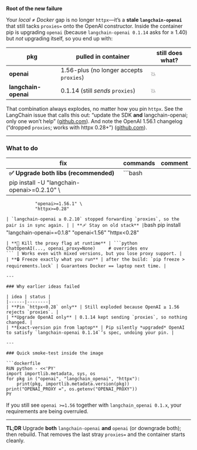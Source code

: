 **Root of the new failure**

Your *local ≠ Docker* gap is no longer `httpx`—it’s a **stale `langchain-openai`** that still tacks `proxies=` onto the OpenAI constructor.
Inside the container pip is upgrading `openai` (because `langchain-openai 0.1.14` asks for ≥ 1.40) but *not* upgrading itself, so you end up with:

| pkg                  | pulled in container                     | still does what? |
| -------------------- | --------------------------------------- | ---------------- |
| **openai**           | 1.56-plus (no longer accepts `proxies`) | 💥               |
| **langchain-openai** | 0.1.14 (still *sends* `proxies`)        | 💥               |

That combination always explodes, no matter how you pin `httpx`.
See the LangChain issue that calls this out: “update the SDK **and** langchain-openai; only one won’t help” ([github.com][1]).
And note the OpenAI 1.56.1 changelog (“dropped `proxies`; works with httpx 0.28+”) ([github.com][2]).

---

### What to do

| fix                                          | commands   | comment |
| -------------------------------------------- | ---------- | ------- |
| **✅ Upgrade both libs (recommended)**        | \`\`\`bash |         |
| pip install -U "langchain-openai>=0.2.10" \\ |            |         |

```
           "openai>=1.56.1" \
           "httpx>=0.28"
```

``| `langchain-openai ≥ 0.2.10` stopped forwarding `proxies`, so the pair is in sync again. | | **🩹 Stay on old stack** |``bash
pip install "langchain-openai==0.1.8"&#x20;
"openai<1.56"&#x20;
"httpx<0.28"

````| 0.1.8 was the last tag **before** the OpenAI ≥ 1.40 requirement. |
| **🚫 Kill the proxy flag at runtime** | ```python
ChatOpenAI(..., openai_proxy=None)     # overrides env
``` | Works even with mixed versions, but you lose proxy support. |
| **🔒 Freeze exactly what you run** | after the build: `pip freeze > requirements.lock` | Guarantees Docker == laptop next time. |

---

### Why earlier ideas failed

| idea | status |
|------|--------|
| **Pin `httpx<0.28` only** | Still exploded because OpenAI ≥ 1.56 rejects `proxies`. |
| **Upgrade OpenAI only** | 0.1.14 kept sending `proxies`, so nothing changed. |
| **Exact-version pin from laptop** | Pip silently *upgraded* OpenAI to satisfy `langchain-openai 0.1.14`’s spec, undoing your pin. |

---

### Quick smoke-test inside the image

```dockerfile
RUN python - <<'PY'
import importlib.metadata, sys, os
for pkg in ("openai", "langchain_openai", "httpx"):
    print(pkg, importlib.metadata.version(pkg))
print("OPENAI_PROXY =", os.getenv("OPENAI_PROXY"))
PY
````

If you still see `openai >=1.56` together with `langchain_openai 0.1.x`, your requirements are being overruled.

---

**TL;DR**
Upgrade **both** `langchain-openai` **and** `openai` (or downgrade both); then rebuild. That removes the last stray `proxies=` and the container starts cleanly.

[1]: https://github.com/langchain-ai/langchain/issues/28560 "Validation Error: __init__() got an unexpected keyword argument 'proxies' in OpenAIEmbeddings · Issue #28560 · langchain-ai/langchain · GitHub"
[2]: https://github.com/langchain-ai/langchain/issues/28560?utm_source=chatgpt.com "Validation Error: __init__() got an unexpected keyword ... - GitHub"
